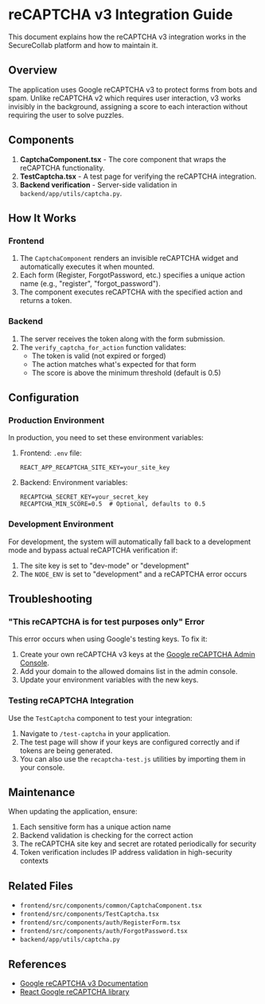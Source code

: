 # reCAPTCHA v3 Integration Guide

This document explains how the reCAPTCHA v3 integration works in the SecureCollab platform and how to maintain it.

## Overview

The application uses Google reCAPTCHA v3 to protect forms from bots and spam. Unlike reCAPTCHA v2 which requires user interaction, v3 works invisibly in the background, assigning a score to each interaction without requiring the user to solve puzzles.

## Components

1. **CaptchaComponent.tsx** - The core component that wraps the reCAPTCHA functionality.
2. **TestCaptcha.tsx** - A test page for verifying the reCAPTCHA integration.
3. **Backend verification** - Server-side validation in `backend/app/utils/captcha.py`.

## How It Works

### Frontend

1. The `CaptchaComponent` renders an invisible reCAPTCHA widget and automatically executes it when mounted.
2. Each form (Register, ForgotPassword, etc.) specifies a unique action name (e.g., "register", "forgot_password").
3. The component executes reCAPTCHA with the specified action and returns a token.

### Backend

1. The server receives the token along with the form submission.
2. The `verify_captcha_for_action` function validates:
   - The token is valid (not expired or forged)
   - The action matches what's expected for that form
   - The score is above the minimum threshold (default is 0.5)

## Configuration

### Production Environment

In production, you need to set these environment variables:

1. Frontend: `.env` file:
   ```
   REACT_APP_RECAPTCHA_SITE_KEY=your_site_key
   ```

2. Backend: Environment variables:
   ```
   RECAPTCHA_SECRET_KEY=your_secret_key
   RECAPTCHA_MIN_SCORE=0.5  # Optional, defaults to 0.5
   ```

### Development Environment

For development, the system will automatically fall back to a development mode and bypass actual reCAPTCHA verification if:

1. The site key is set to "dev-mode" or "development"
2. The `NODE_ENV` is set to "development" and a reCAPTCHA error occurs

## Troubleshooting

### "This reCAPTCHA is for test purposes only" Error

This error occurs when using Google's testing keys. To fix it:

1. Create your own reCAPTCHA v3 keys at the [Google reCAPTCHA Admin Console](https://www.google.com/recaptcha/admin).
2. Add your domain to the allowed domains list in the admin console.
3. Update your environment variables with the new keys.

### Testing reCAPTCHA Integration

Use the `TestCaptcha` component to test your integration:

1. Navigate to `/test-captcha` in your application.
2. The test page will show if your keys are configured correctly and if tokens are being generated.
3. You can also use the `recaptcha-test.js` utilities by importing them in your console.

## Maintenance

When updating the application, ensure:

1. Each sensitive form has a unique action name
2. Backend validation is checking for the correct action
3. The reCAPTCHA site key and secret are rotated periodically for security
4. Token verification includes IP address validation in high-security contexts

## Related Files

- `frontend/src/components/common/CaptchaComponent.tsx`
- `frontend/src/components/TestCaptcha.tsx`
- `frontend/src/components/auth/RegisterForm.tsx`
- `frontend/src/components/auth/ForgotPassword.tsx`
- `backend/app/utils/captcha.py`

## References

- [Google reCAPTCHA v3 Documentation](https://developers.google.com/recaptcha/docs/v3)
- [React Google reCAPTCHA library](https://github.com/dozoisch/react-google-recaptcha)
